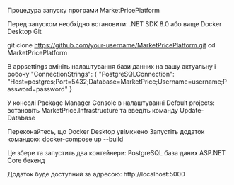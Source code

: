 
Процедура запуску програми MarketPricePlatform

Перед запуском необхідно встановити:
.NET SDK 8.0 або вище
Docker Desktop
Git


git clone https://github.com/your-username/MarketPricePlatform.git
cd MarketPricePlatform

В appsettings змініть налаштування бази данних на вашу актуальну і робочу
 "ConnectionStrings": {
   "PostgreSQLConnection": "Host=postgres;Port=5432;Database=MarketPrice;Username=username;Password=password"
 }


У консолі Package Manager Console в налаштуванні Defoult projects: встановіть MarketPrice.Infrastructure та введіть команду Update-Database


Переконайтесь, що Docker Desktop увімкнено
Запустіть додаток командою: docker-compose up --build


Це збере та запустить два контейнери:
PostgreSQL база даних
ASP.NET Core бекенд


Додаток буде доступний за адресою:
http://localhost:5000
